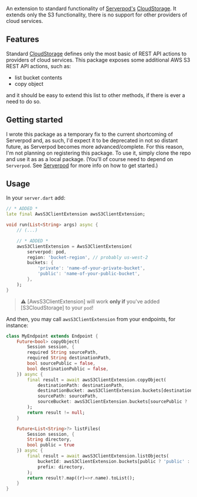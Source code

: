 An extension to standard functionality of [Serverpod's](https://github.com/serverpod/serverpod) [CloudStorage](https://github.com/serverpod/serverpod/blob/70473726427c4989ef0506473c08412a97cff80e/packages/serverpod/lib/src/cloud_storage/cloud_storage.dart). It extends only the S3 functionality, there is no support for other providers of cloud services.

## Features

Standard [CloudStorage](https://github.com/serverpod/serverpod/blob/70473726427c4989ef0506473c08412a97cff80e/packages/serverpod/lib/src/cloud_storage/cloud_storage.dart) defines only the most basic of REST API actions to providers of cloud services. This package exposes some additional AWS S3 REST API actions, such as:

- list bucket contents
- copy object

and it should be easy to extend this list to other methods, if there is ever a need to do so.

## Getting started

I wrote this package as a temporary fix to the current shortcoming of Serverpod and, as such, I'd expect it to be deprecated in not so distant future, as Serverpod becomes more advanced/complete. For this reason, I'm not planning on registering this package. To use it, simply clone the repo and use it as as a local package. (You'll of course need to depend on `Serverpod`. See [Serverpod](https://serverpod.dev/) for more info on how to get started.)

## Usage

In your `server.dart` add:

```dart
// * ADDED *
late final AwsS3ClientExtension awsS3ClientExtension;

void run(List<String> args) async {
    // (...)

    // * ADDED *
    awsS3ClientExtension = AwsS3ClientExtension(
        serverpod: pod,
        region: 'bucket-region', // probably us-west-2
        buckets: {
            'private': 'name-of-your-private-bucket',
            'public': 'name-of-your-public-bucket',
        },
    );
}
```

> :warning: [AwsS3ClientExtension] will work **only if** you've added [S3CloudStorage] to your `pod`!

And then, you may call `awsS3ClientExtension` from your endpoints, for instance:

```dart
class MyEndpoint extends Endpoint {
    Future<bool> copyObject(
        Session session, {
        required String sourcePath,
        required String destinationPath,
        bool sourcePublic = false,
        bool destinationPublic = false,
    }) async {
        final result = await awsS3ClientExtension.copyObject(
            destinationPath: destinationPath,
            destinationBucket: awsS3ClientExtension.buckets[destinationPublic ? 'public' : 'private']!,
            sourcePath: sourcePath,
            sourceBucket: awsS3ClientExtension.buckets[sourcePublic ? 'public' : 'private']!,
        );
        return result != null;
    }

    Future<List<String>?> listFiles(
        Session session, {
        String directory,
        bool public = true
    }) async {
        final result = await awsS3ClientExtension.listObjects(
            bucketId: awsS3ClientExtension.buckets[public ? 'public' : 'private']!,
            prefix: directory,
        );
        return result?.map((r)=>r.name).toList();
    }
}

```
